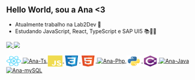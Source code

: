 ## Hello World, sou a Ana <3

- Atualmente trabalho na Lab2Dev 🤳
- Estudando JavaScript, React, TypeScript e SAP UI5 📚👩‍💻

<div>
  <a href="https://github.com/An4lu">
  <img height="180em" src="https://github-readme-stats.vercel.app/api?username=An4lu&show_icons=true&theme=dracula&include_all_commits=true&count_private=true"/>
  <img height="180em" src="https://github-readme-stats.vercel.app/api/top-langs/?username=An4lu&layout=compact&langs_count=16&theme=dracula"/>
</div>

<div style="display: inline_block"><br>
  <img align="center" alt="Ana-React" height="30" width="40" src="https://raw.githubusercontent.com/devicons/devicon/master/icons/react/react-original.svg">
  <img align="center" alt="Ana-Ts" height="30" width="40" src="https://cdn.jsdelivr.net/gh/devicons/devicon/icons/typescript/typescript-plain.svg">
  <img align="center" alt="Ana-Js" height="30" width="40" src="https://raw.githubusercontent.com/devicons/devicon/master/icons/javascript/javascript-plain.svg">
  <img align="center" alt="Ana-CSS" height="30" width="40" src="https://raw.githubusercontent.com/devicons/devicon/master/icons/css3/css3-original.svg">
  <img align="center" alt="Ana-HTML" height="30" width="40" src="https://raw.githubusercontent.com/devicons/devicon/master/icons/html5/html5-original.svg">
  <img align="center" alt="Ana-Php" height="30" width="30" src="https://cdn.jsdelivr.net/gh/devicons/devicon/icons/php/php-plain.svg">
  <img align="center" alt="Ana-Python" height="30" width="40" src="https://raw.githubusercontent.com/devicons/devicon/master/icons/python/python-original.svg">
  <img align="center" alt="Ana-C#" height="30" width="40" src="https://raw.githubusercontent.com/devicons/devicon/master/icons/csharp/csharp-original.svg">
  <img align="center" alt="Ana-Java" height="30" width="40" src="https://cdn-icons-png.flaticon.com/512/226/226777.png">
  <img align="center" alt="Ana-mySQL" height="30" width="30" src="https://www.freepnglogos.com/uploads/logo-mysql-png/logo-mysql-mysql-logo-png-images-are-download-crazypng-21.png">
</div>

